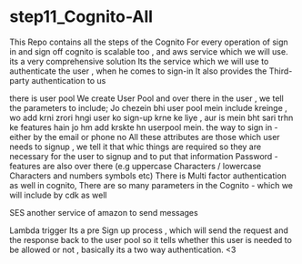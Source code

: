 # step11_Cognito-All

This Repo contains all the steps of the Cognito
For every operation of sign in and sign off cognito is scalable too , and aws service which we will use. its a very comprehensive solution Its the service which we will use to authenticate the user , when he comes to sign-in It also provides the Third-party authentication to us

there is user pool
We create User Pool and over there in the user , we tell the parameters to include; Jo chezein bhi user pool mein include kreinge , wo add krni zrori hngi user ko sign-up krne ke liye , aur is mein bht sari trhn ke features hain jo hm add krskte hn userpool mein. the way to sign in - either by the email or phone no All these attributes are those which user needs to signup , we tell it that whic things are required so they are necessary for the user to signup and to put that information Password - features are also over there (e.g uppercase Characters / lowercase Characters and numbers symbols etc) There is Multi factor authentication as well in cognito, There are so many parameters in the Cognito - which we will include by cdk as well

SES
another service of amazon to send messages

Lambda trigger
Its a pre Sign up process , which will send the request and the response back to the user pool so it tells whether this user is needed to be allowed or not , basically its a two way authentication. <3
